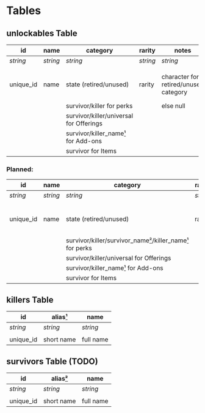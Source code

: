 # Tables

## unlockables Table
| id        | name     | category                                | rarity   | notes                                 | type                            | order    |
|-----------|----------|-----------------------------------------|----------|---------------------------------------|---------------------------------|----------|
| _string_  | _string_ | _string_                                | _string_ | _string_                              | _string_                        | _int_    |
|           |          |                                         |          |                                       |                                 |          |
| unique_id | name     | state (retired/unused)                  | rarity   | character for retired/unused category | universal (mystery boxed, etc.) | order.md |
|           |          | survivor/killer for perks               |          | else null                             | perk                            |          |
|           |          | survivor/killer/universal for Offerings |          |                                       | offering                        |          |
|           |          | survivor/killer_name[¹] for Add-ons     |          |                                       | add-on                          |          |
|           |          | survivor for Items                      |          |                                       | item                            |          |

### Planned:
| id        | name     | category                                                  | rarity   | notes                                 | type                            | order    |
|-----------|----------|-----------------------------------------------------------|----------|---------------------------------------|---------------------------------|----------|
| _string_  | _string_ | _string_                                                  | _string_ | _string_                              | _string_                        | _int_    |
|           |          |                                                           |          |                                       |                                 |          |
| unique_id | name     | state (retired/unused)                                    | rarity   | character for retired/unused category | universal (mystery boxed, etc.) | order.md |
|           |          | survivor/killer/survivor_name[²]/killer_name[¹] for perks |          | else null                             | perk                            |          |
|           |          | survivor/killer/universal for Offerings                   |          |                                       | offering                        |          |
|           |          | survivor/killer_name[¹] for Add-ons                       |          |                                       | add-on                          |          |
|           |          | survivor for Items                                        |          |                                       | item                            |          |

## killers Table
| id        | alias[¹]   | name      |
|-----------|------------|-----------|
| _string_  | _string_   | _string_  |
|           |            |           |
| unique_id | short name | full name |

[¹]: #killers-table

## survivors Table (TODO)

| id        | alias[²]   | name      |
|-----------|------------|-----------|
| _string_  | _string_   | _string_  |
|           |            |           |
| unique_id | short name | full name |

[²]: #survivors-table-todo